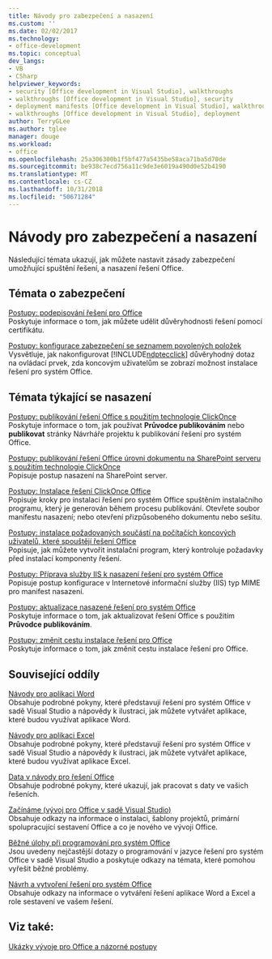 ```yaml
---
title: Návody pro zabezpečení a nasazení
ms.custom: ''
ms.date: 02/02/2017
ms.technology:
- office-development
ms.topic: conceptual
dev_langs:
- VB
- CSharp
helpviewer_keywords:
- security [Office development in Visual Studio], walkthroughs
- walkthroughs [Office development in Visual Studio], security
- deployment manifests [Office development in Visual Studio], walkthroughs
- walkthroughs [Office development in Visual Studio], deployment
author: TerryGLee
ms.author: tglee
manager: douge
ms.workload:
- office
ms.openlocfilehash: 25a306300b1f5bf477a5435be58aca71ba5d70de
ms.sourcegitcommit: be938c7ecd756a11c9de3e6019a490d0e52b4190
ms.translationtype: MT
ms.contentlocale: cs-CZ
ms.lasthandoff: 10/31/2018
ms.locfileid: "50671284"
---
```

# <a name="security-and-deployment-walkthroughs"></a>Návody pro zabezpečení a nasazení
  Následující témata ukazují, jak můžete nastavit zásady zabezpečení umožňující spuštění řešení, a nasazení řešení Office.  
  
## <a name="security-topics"></a>Témata o zabezpečení  
 [Postupy: podepisování řešení pro Office](../vsto/how-to-sign-office-solutions.md)  
 Poskytuje informace o tom, jak můžete udělit důvěryhodnosti řešení pomocí certifikátu.  
  
 [Postupy: konfigurace zabezpečení se seznamem povolených položek](../vsto/how-to-configure-inclusion-list-security.md)  
 Vysvětluje, jak nakonfigurovat [!INCLUDE[ndptecclick](../vsto/includes/ndptecclick-md.md)] důvěryhodný dotaz na ovládací prvek, zda koncovým uživatelům se zobrazí možnost instalace řešení pro systém Office.  
  
## <a name="deployment-topics"></a>Témata týkající se nasazení  
 [Postupy: publikování řešení Office s použitím technologie ClickOnce](https://msdn.microsoft.com/2b6c247e-bc04-4ce4-bb64-c4e79bb3d5b8)  
 Poskytuje informace o tom, jak používat **Průvodce publikováním** nebo **publikovat** stránky Návrháře projektu k publikování řešení pro systém Office.  
  
 [Postupy: publikování řešení Office úrovni dokumentu na SharePoint serveru s použitím technologie ClickOnce](https://msdn.microsoft.com/2408e809-fb78-42a1-9152-00afa1522e58)  
 Popisuje postup nasazení na SharePoint server.  
  
 [Postupy: Instalace řešení ClickOnce Office](https://msdn.microsoft.com/14702f48-9161-4190-994c-78211fe18065)  
 Popisuje kroky pro instalaci řešení pro systém Office spuštěním instalačního programu, který je generován během procesu publikování. Otevřete soubor manifestu nasazení; nebo otevření přizpůsobeného dokumentu nebo sešitu.  
  
 [Postupy: instalace požadovaných součástí na počítačích koncových uživatelů, které spouštějí řešení Office](https://msdn.microsoft.com/74dd2c52-838f-4abf-b2b4-4d7b0c2a0a98)  
 Popisuje, jak můžete vytvořit instalační program, který kontroluje požadavky před instalací komponenty řešení.  
  
 [Postupy: Příprava služby IIS k nasazení řešení pro systém Office](https://msdn.microsoft.com/f62bce70-81d4-4f8b-86e6-2f2afec5d9b4)  
 Popisuje postup konfigurace v Internetové informační služby (IIS) typ MIME pro manifest nasazení.  
  
 [Postupy: aktualizace nasazené řešení pro systém Office](https://msdn.microsoft.com/be96db53-b6ea-46ab-b8d9-b76b098b3b13)  
 Poskytuje informace o tom, jak aktualizovat řešení Office s použitím **Průvodce publikováním**.  
  
 [Postupy: změnit cestu instalace řešení pro Office](https://msdn.microsoft.com/d0eaa07b-2d72-4902-899f-2f9fb165b8fd)  
 Poskytuje informace o tom, jak změnit cestu instalace řešení pro Office.  
  
## <a name="related-sections"></a>Související oddíly  
 [Návody pro aplikaci Word](../vsto/walkthroughs-using-word.md)  
 Obsahuje podrobné pokyny, které představují řešení pro systém Office v sadě Visual Studio a nápovědy k ilustraci, jak můžete vytvářet aplikace, které budou využívat aplikace Word.  
  
 [Návody pro aplikaci Excel](../vsto/walkthroughs-using-excel.md)  
 Obsahuje podrobné pokyny, které představují řešení pro systém Office v sadě Visual Studio a nápovědy k ilustraci, jak můžete vytvářet aplikace, které budou využívat aplikace Excel.  
  
 [Data v návody pro řešení Office](../vsto/data-in-office-solutions-walkthroughs.md)  
 Obsahuje podrobné pokyny, které ukazují, jak pracovat s daty ve vašich řešeních.  
  
 [Začínáme &#40;vývoj pro Office v sadě Visual Studio&#41;](../vsto/getting-started-office-development-in-visual-studio.md)  
 Obsahuje odkazy na informace o instalaci, šablony projektů, primární spolupracující sestavení Office a co je nového ve vývoji Office.  
  
 [Běžné úlohy při programování pro systém Office](../vsto/common-tasks-in-office-programming.md)  
 Jsou uvedeny nejčastější dotazy o programování v jazyce řešení pro systém Office v sadě Visual Studio a poskytuje odkazy na témata, které pomohou vyřešit běžné problémy.  
  
 [Návrh a vytvoření řešení pro systém Office](../vsto/designing-and-creating-office-solutions.md)  
 Obsahuje odkazy na informace o vytváření řešení aplikace Word a Excel a role sestavení ve vašem řešení.  
  
## <a name="see-also"></a>Viz také:  
 [Ukázky vývoje pro Office a názorné postupy](../vsto/office-development-samples-and-walkthroughs.md)  
  
  